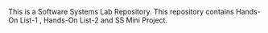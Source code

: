 This is a Software Systems Lab Repository.
This repository contains Hands-On List-1 , Hands-On List-2 and SS Mini Project.
